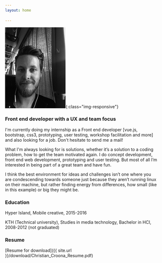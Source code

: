 ```yaml
---
layout: home

---
```


![patch](/images/profilepic.png){:class="img-responsive"}

### Front end developer with a UX and team focus

I'm currently doing my internship as a Front end developer [vue.js, bootstrap, css3, prototyping, user testing, workshop facilitation and more] and also looking for a job. Don't hesitate to send me a mail!

What I'm always looking for is solutions, whether it’s a solution to a coding problem, how to get the team motivated again. I do concept development, front end web development, prototyping and user testing. But most of all I’m interested in being part of a great team and have fun.

I think the best environment for ideas and challenges isn’t one where you are condescending towards someone just because they aren’t running linux on their machine, but rather finding energy from differences, how small (like in this example) or big they might be.


### Education


Hyper Island, Mobile creative, 2015-2016

KTH (Technical university), Studies in media technology, Bachelor in HCI, 2008-2012 (not graduated)

### Resume

[Resume for download]({{ site.url }}/download/Christian_Croona_Resume.pdf)
